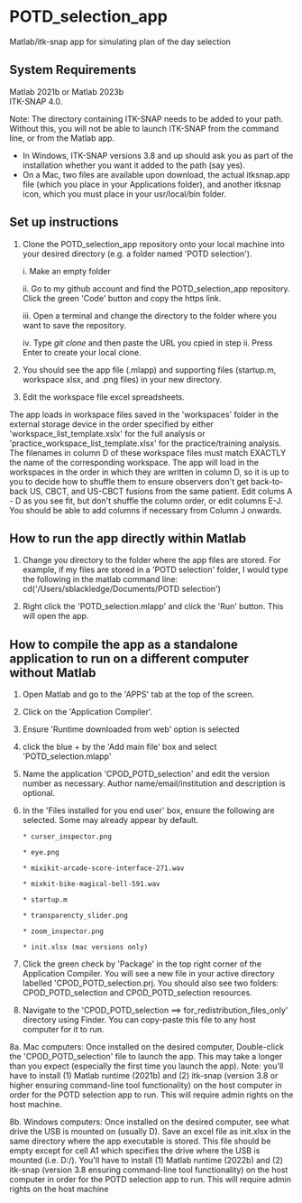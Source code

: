 # POTD_selection_app
Matlab/itk-snap app for simulating plan of the day selection

## System Requirements
Matlab 2021b or Matlab 2023b <br>
ITK-SNAP 4.0.   

Note:  The directory containing ITK-SNAP needs to be added to your path. Without this, you will not be able to launch ITK-SNAP from the command line, or from the Matlab app.

<ul>
    <li>In Windows, ITK-SNAP versions 3.8 and up should ask you as part of the installation whether you want it added to the path (say yes).</li>
    <li>On a Mac, two files are available upon download, the actual itksnap.app file (which you place in your Applications folder), and another itksnap icon, which you must place in your usr/local/bin folder.</li>
</ul>

## Set up instructions
1. Clone the POTD_selection_app repository onto your local machine into your desired directory (e.g. a folder named 'POTD selection').

    i. Make an empty folder
    
    ii. Go to my github account and find the POTD_selection_app repository. Click the green 'Code' button and copy the https link. 
    
    iii. Open a terminal and change the directory to the folder where you want to save the repository.
    
    iv. Type *git clone* and then paste the URL you cpied in step ii. Press Enter to create your local clone.
    
    
2. You should see the app file (.mlapp) and supporting files (startup.m, workspace xlsx, and .png files) in your new directory.
3. Edit the workspace file excel spreadsheets.

The app loads in workspace files saved in the 'workspaces' folder in the external storage device in the order specified by either 'workspace_list_template.xslx' for the full analysis or 'practice_workspace_list_template.xlsx' for the practice/training analysis. The filenames in column D of these workspace files must match EXACTLY the name of the corresponding workspace. The app will load in the workspaces in the order in which they are written in column D, so it is up to you to decide how to shuffle them to ensure observers don't get back-to-back US, CBCT, and US-CBCT fusions from the same patient. Edit colums A - D as you see fit, but don't shuffle the column order, or edit columns E-J. You should be able to add columns if necessary from Column J onwards.

## How to run the app directly within Matlab
1. Change you directory to the folder where the app files are stored. For example, if my files are stored in a 'POTD selection' folder, I would type the following in the matlab command line:
  cd('/Users/sblackledge/Documents/POTD selection')
  
2. Right click the 'POTD_selection.mlapp' and click the 'Run' button. This will open the app.

## How to compile the app as a standalone application to run on a different computer without Matlab
1. Open Matlab and go to the 'APPS' tab at the top of the screen.
2. Click on the 'Application Compiler'.
3. Ensure 'Runtime downloaded from web' option is selected
4. click the blue + by the 'Add main file' box and select 'POTD_selection.mlapp'
5. Name the application 'CPOD_POTD_selection' and edit the version number as necessary. Author name/email/institution and description is optional.
6. In the 'Files installed for you end user' box, ensure the following are selected. Some may already appear by default.

       * curser_inspector.png
       
       * eye.png
       
       * mixikit-arcade-score-interface-271.wav
       
       * mixkit-bike-magical-bell-591.wav
       
       * startup.m
       
       * transparencty_slider.png
       
       * zoom_inspector.png

       * init.xlsx (mac versions only)
       

6. Click the green check by 'Package' in the top right corner of the Application Compiler. You will see a new file in your active directory labelled 'CPOD_POTD_selection.prj. You should also see two folders: CPOD_POTD_selection and CPOD_POTD_selection resources.
7. Navigate to the 'CPOD_POTD_selection ==> for_redistribution_files_only' directory using Finder. You can copy-paste this file to any host computer for it to run. 


8a. Mac computers: Once installed on the desired computer, Double-click the 'CPOD_POTD_selection' file to launch the app. This may take a longer than you expect (especially the first time you launch the app). Note: you'll have to install (1) Matlab runtime (2021b) and (2) itk-snap (version 3.8 or higher ensuring command-line tool functionality) on the host computer in order for the POTD selection app to run. This will require admin rights on the host machine.


8b. Windows computers: Once installed on the desired computer, see what drive the USB is mounted on (usually D). Save an excel file as init.xlsx in the same directory where the app executable is stored. This file should be empty except for cell A1 which specifies the drive where the USB is mounted (i.e. D:/). You'll have to install (1) Matlab runtime (2022b) and (2) itk-snap (version 3.8 ensuring command-line tool functionality) on the host computer in order for the POTD selection app to run. This will require admin rights on the host machine



